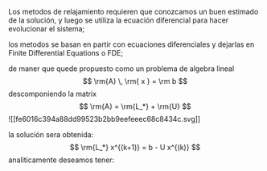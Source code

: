 Los metodos de relajamiento requieren que conozcamos un buen estimado de la solución, y luego se utiliza la ecuación diferencial para hacer evolucionar el sistema;

los metodos se basan en partir con ecuaciones diferenciales y dejarlas en Finite Differential Equations o FDE;

de maner que quede propuesto como un problema de algebra lineal
$$
\rm{A} \, \rm{ x } = \rm b
$$
descomponiendo la matrix
$$
\rm{A} = \rm{L_*} + \rm{U}
$$
![[fe6016c394a88dd99523b2bb9eefeeec68c8434c.svg]]

la solución sera obtenida:
$$
\rm{L_*} x^{(k+1)} = b - U x^{(k)}
$$
analiticamente deseamos tener:
